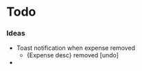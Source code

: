 # Todo

### Ideas

-   Toast notification when expense removed
    -   {Expense desc} removed [undo]
-
